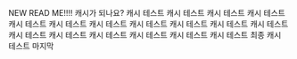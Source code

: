 NEW READ ME!!!!
캐시가 되나요?
캐시 테스트
캐시 테스트
캐시 테스트
캐시 테스트
캐시 테스트
캐시 테스트
캐시 테스트
캐시 테스트
캐시 테스트
캐시 테스트
캐시 테스트
캐시 테스트
캐시 테스트
캐시 테스트
캐시 테스트
캐시 테스트
캐시 테스트
최종 캐시 테스트 마지막
